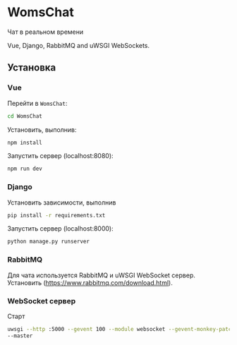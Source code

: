# WomsChat

Чат в реальном времени

Vue, Django, RabbitMQ and uWSGI WebSockets.

## Установка

### Vue

Перейти в  `WomsChat`:

```bash
cd WomsChat
```

Установить, выполнив:

``` bash
npm install
```

Запустить сервер (localhost:8080):

```bash
npm run dev
```

### Django

Установить зависимости, выполнив

```bash
pip install -r requirements.txt
```

Запустить сервер (localhost:8000):

```bash
python manage.py runserver
```

### RabbitMQ

Для чата используется RabbitMQ и uWSGI WebSocket сервер. Установить
(https://www.rabbitmq.com/download.html).

### WebSocket сервер
Старт

```bash
uwsgi --http :5000 --gevent 100 --module websocket --gevent-monkey-patch
--master
```
